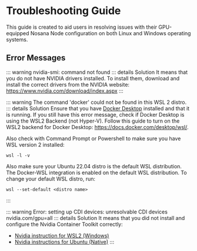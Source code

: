 # Troubleshooting Guide
This guide is created to aid users in resolving issues with their GPU-equipped Nosana Node configuration on both Linux and Windows operating systems.

## Error Messages
::: warning nvidia-smi: command not found
::: details Solution
It means that you do not have NVIDIA drivers installed. To install them, download and install the correct drivers from the NVIDIA website: https://www.nvidia.com/download/index.aspx
:::

::: warning The command 'docker' could not be found in this WSL 2 distro.
::: details Solution
Ensure that you have [Docker Desktop](https://docs.docker.com/desktop/install/windows-install/) installed and that it is running. If you still have this error message, check if Docker Desktop is using the WSL2 Backend (not Hyper-V). Follow this guide to turn on the WSL2 backend for Docker Desktop: https://docs.docker.com/desktop/wsl/.

Also check with Command Prompt or Powershell to make sure you have WSL version 2 installed:
```
wsl -l -v
```
Also make sure your Ubuntu 22.04 distro is the default WSL distribution. The Docker-WSL integration is enabled on the default WSL distribution. To change your default WSL distro, run:

```
wsl --set-default <distro name>
```
:::

::: warning Error: setting up CDI devices: unresolvable CDI devices nvidia.com/gpu=all
::: details Solution
It means that you did not install and configure the Nvidia Container Toolkit correctly: 
* [Nvidia instruction for WSL2 (Windows)](https://docs.nosana.io/nodes/testgrid-windows.html#install-the-nvidia-container-toolkit)
* [Nvidia instructions for Ubuntu (Native)](https://docs.nosana.io/nodes/testgrid-ubuntu.html#guide-to-install-nvidia-container-toolkit)
:::

